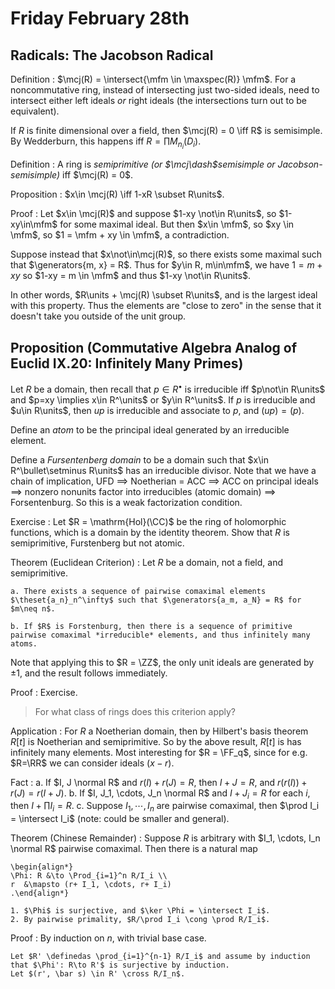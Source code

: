 # Friday February 28th

## Radicals: The Jacobson Radical

Definition
: $\mcj(R) = \intersect{\mfm \in \maxspec(R)} \mfm$.
  For a noncommutative ring, instead of intersecting just two-sided ideals, need to intersect either left ideals *or* right ideals (the intersections turn out to be equivalent).

If $R$ is finite dimensional over a field, then $\mcj(R) = 0 \iff R$ is semisimple.
By Wedderburn, this happens iff $R = \prod M_{n_i}(D_i)$.

Definition
: A ring is *semiprimitive* *(or $\mcj\dash$semisimple or Jacobson-semisimple)* iff $\mcj(R) = 0$.

Proposition
: $x\in \mcj(R) \iff 1-xR \subset R\units$.

Proof
: Let $x\in \mcj(R)$ and suppose $1-xy \not\in R\units$, so $1-xy\in\mfm$ for some maximal ideal.
  But then $x\in \mfm$, so $xy \in \mfm$, so $1 = \mfm + xy \in \mfm$, a contradiction.
  
  Suppose instead that $x\not\in\mcj(R)$, so there exists some maximal such that $\generators{m, x} = R$.
  Thus for $y\in R, m\in\mfm$, we have $1 = m+xy$ so $1-xy = m \in \mfm$ and thus $1-xy \not\in R\units$.

In other words, $R\units + \mcj(R) \subset R\units$, and is the largest ideal with this property.
Thus the elements are "close to zero" in the sense that it doesn't take you outside of the unit group.

## Proposition (Commutative Algebra Analog of Euclid IX.20: Infinitely Many Primes)

Let $R$ be a domain, then recall that $p\in R^\bullet$ is irreducible iff $p\not\in R\units$ and $p=xy \implies x\in R^\units$ or $y\in R^\units$.
If $p$ is irreducible and $u\in R\units$, then $up$ is irreducible and associate to $p$, and $(up) = (p)$.

Define an *atom* to be the principal ideal generated by an irreducible element.

Define a *Fursentenberg domain* to be a domain such that $x\in R^\bullet\setminus R\units$ has an irreducible divisor.
Note that we have a chain of implication, UFD $\implies$ Noetherian = ACC $\implies$ ACC on principal ideals $\implies$ nonzero nonunits factor into irreducibles (atomic domain) $\implies$ Forsentenburg.
So this is a weak factorization condition.

Exercise
: Let $R = \mathrm{Hol}(\CC)$ be the ring of holomorphic functions, which is a domain by the identity theorem.
  Show that $R$ is semiprimitive, Furstenberg but not atomic.

Theorem (Euclidean Criterion)
:   Let $R$ be a domain, not a field, and semiprimitive.
  
    a. There exists a sequence of pairwise comaximal elements $\theset{a_n}_n^\infty$ such that $\generators{a_m, a_N} = R$ for $m\neq n$.

    b. If $R$ is Forstenburg, then there is a sequence of primitive pairwise comaximal *irreducible* elements, and thus infinitely many atoms.

Note that applying this to $R = \ZZ$, the only unit ideals are generated by $\pm 1$, and the result follows immediately.

Proof
: Exercise.

> For what class of rings does this criterion apply?

Application
: For $R$ a Noetherian domain, then by Hilbert's basis theorem $R[t]$ is Noetherian and semiprimitive.
  So by the above result, $R[t]$ is has infinitely many elements.
  Most interesting for $R = \FF_q$, since for e.g. $R=\RR$ we can consider ideals $(x-r)$.

Fact
:   a. If $I, J \normal R$ and $r(I) + r(J) = R$, then $I+J = R$, and $r(r(I)) + r(J) = r(I + J)$.
    b. If $I, J_1, \cdots, J_n \normal R$ and $I + J_i = R$ for each $i$, then $I + \prod I_i = R$.
    c. Suppose $I_1, \cdots, I_n$ are pairwise comaximal, then $\prod I_i = \intersect I_i$ (note: could be smaller and general).

Theorem (Chinese Remainder)
:   Suppose $R$ is arbitrary with $I_1, \cdots, I_n \normal R$ pairwise comaximal.
    Then there is a natural map 

    \begin{align*}
    \Phi: R &\to \Prod_{i=1}^n R/I_i \\
    r  &\mapsto (r+ I_1, \cdots, r+ I_i)
    .\end{align*}

    1. $\Phi$ is surjective, and $\ker \Phi = \intersect I_i$.
    2. By pairwise primality, $R/\prod I_i \cong \prod R/I_i$.

Proof
:   By induction on $n$, with trivial base case.

    Let $R' \definedas \prod_{i=1}^{n-1} R/I_i$ and assume by induction that $\Phi': R\to R'$ is surjective by induction.
    Let $(r', \bar s) \in R' \cross R/I_n$.



